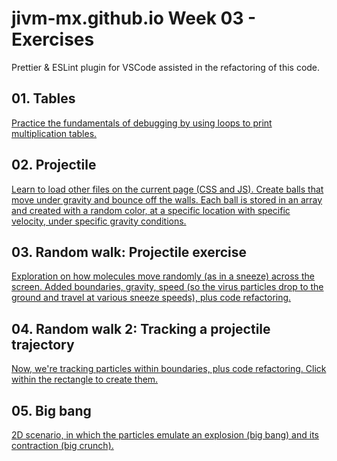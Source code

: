 # jivm-mx.github.io Week 03 - Exercises

Prettier & ESLint plugin for VSCode assisted in the refactoring of this code.

## 01. Tables

[Practice the fundamentals of debugging by using loops to print multiplication tables.](./01_tables/)

## 02. Projectile

[Learn to load other files on the current page (CSS and JS). Create balls that move under gravity and bounce off the walls. Each ball is stored in an array and created with a random color, at a specific location with specific velocity, under specific gravity conditions.](./02_projectile/)

## 03. Random walk: Projectile exercise

[Exploration on how molecules move randomly (as in a sneeze) across the screen. Added boundaries, gravity, speed (so the virus particles drop to the ground and travel at various sneeze speeds), plus code refactoring.](./03_randomWalk/)

## 04. Random walk 2: Tracking a projectile trajectory

[Now, we're tracking particles within boundaries, plus code refactoring. Click within the rectangle to create them.](./03_randomWalk/)

## 05. Big bang

[2D scenario, in which the particles emulate an explosion (big bang) and its contraction (big crunch).](./04_bigBang/)